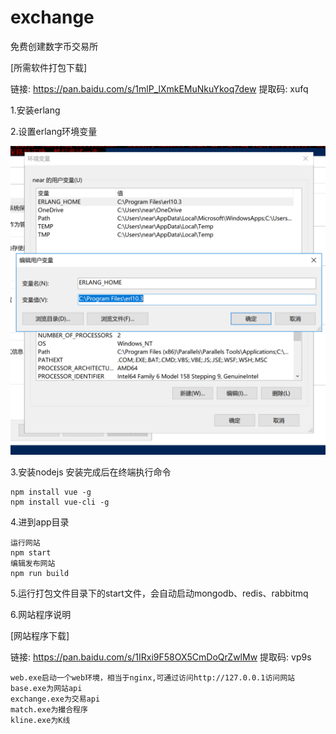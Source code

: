 # exchange
免费创建数字币交易所

[所需软件打包下载]

链接: https://pan.baidu.com/s/1mlP_lXmkEMuNkuYkoq7dew 提取码: xufq

1.安装erlang

2.设置erlang环境变量

![erlang](https://github.com/nearcode/exchange/blob/master/erlang.png)

3.安装nodejs
安装完成后在终端执行命令

    npm install vue -g
    npm install vue-cli -g
    
4.进到app目录
    
    运行网站
    npm start
    编辑发布网站
    npm run build
    
5.运行打包文件目录下的start文件，会自动启动mongodb、redis、rabbitmq

6.网站程序说明

[网站程序下载]

链接: https://pan.baidu.com/s/1IRxi9F58OX5CmDoQrZwlMw 提取码: vp9s
    
    web.exe启动一个web环境，相当于nginx,可通过访问http://127.0.0.1访问网站
    base.exe为网站api
    exchange.exe为交易api
    match.exe为撮合程序
    kline.exe为K线